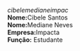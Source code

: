 <i>cibelemedianeimpac</i><br>
<b>Nome:</b>Cibele Santos<br>
<b>Nome:</b>Mediane Neves<br>
<b>Empresa:</b>Impacta<br>
<b>Função:</b> Estudante<br>
